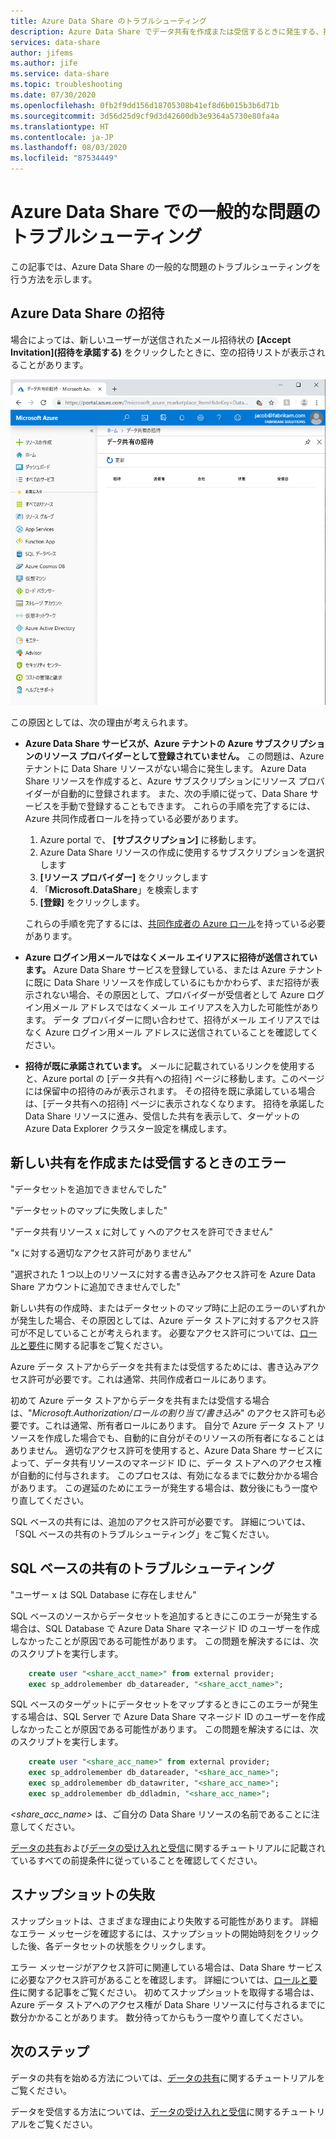 ```yaml
---
title: Azure Data Share のトラブルシューティング
description: Azure Data Share でデータ共有を作成または受信するときに発生する、招待の問題やエラーを解決する方法について説明します。
services: data-share
author: jifems
ms.author: jife
ms.service: data-share
ms.topic: troubleshooting
ms.date: 07/30/2020
ms.openlocfilehash: 0fb2f9dd156d18705308b41ef8d6b015b3b6d71b
ms.sourcegitcommit: 3d56d25d9cf9d3d42600db3e9364a5730e80fa4a
ms.translationtype: HT
ms.contentlocale: ja-JP
ms.lasthandoff: 08/03/2020
ms.locfileid: "87534449"
---
```

# <a name="troubleshoot-common-issues-in-azure-data-share"></a>Azure Data Share での一般的な問題のトラブルシューティング 

この記事では、Azure Data Share の一般的な問題のトラブルシューティングを行う方法を示します。 

## <a name="azure-data-share-invitations"></a>Azure Data Share の招待 

場合によっては、新しいユーザーが送信されたメール招待状の **[Accept Invitation]\(招待を承諾する\)** をクリックしたときに、空の招待リストが表示されることがあります。 

![招待なし](media/no-invites.png)

この原因としては、次の理由が考えられます。

* **Azure Data Share サービスが、Azure テナントの Azure サブスクリプションのリソース プロバイダーとして登録されていません。** この問題は、Azure テナントに Data Share リソースがない場合に発生します。 Azure Data Share リソースを作成すると、Azure サブスクリプションにリソース プロバイダーが自動的に登録されます。 また、次の手順に従って、Data Share サービスを手動で登録することもできます。 これらの手順を完了するには、Azure 共同作成者ロールを持っている必要があります。

    1. Azure portal で、 **[サブスクリプション]** に移動します。
    1. Azure Data Share リソースの作成に使用するサブスクリプションを選択します
    1. **[リソース プロバイダー]** をクリックします
    1. 「**Microsoft.DataShare**」を検索します
    1. **[登録]** をクリックします。 

    これらの手順を完了するには、[共同作成者の Azure ロール](https://docs.microsoft.com/azure/role-based-access-control/built-in-roles#contributor)を持っている必要があります。 

* **Azure ログイン用メールではなくメール エイリアスに招待が送信されています。** Azure Data Share サービスを登録している、または Azure テナントに既に Data Share リソースを作成しているにもかかわらず、まだ招待が表示されない場合、その原因として、プロバイダーが受信者として Azure ログイン用メール アドレスではなくメール エイリアスを入力した可能性があります。 データ プロバイダーに問い合わせて、招待がメール エイリアスではなく Azure ログイン用メール アドレスに送信されていることを確認してください。

* **招待が既に承諾されています。** メールに記載されているリンクを使用すると、Azure portal の [データ共有への招待] ページに移動します。このページには保留中の招待のみが表示されます。 その招待を既に承諾している場合は、[データ共有への招待] ページに表示されなくなります。 招待を承諾した Data Share リソースに進み、受信した共有を表示して、ターゲットの Azure Data Explorer クラスター設定を構成します。

## <a name="error-when-creating-or-receiving-a-new-share"></a>新しい共有を作成または受信するときのエラー

"データセットを追加できませんでした"

"データセットのマップに失敗しました"

"データ共有リソース x に対して y へのアクセスを許可できません"

"x に対する適切なアクセス許可がありません"

"選択された 1 つ以上のリソースに対する書き込みアクセス許可を Azure Data Share アカウントに追加できませんでした"

新しい共有の作成時、またはデータセットのマップ時に上記のエラーのいずれかが発生した場合、その原因としては、Azure データ ストアに対するアクセス許可が不足していることが考えられます。 必要なアクセス許可については、[ロールと要件](concepts-roles-permissions.md)に関する記事をご覧ください。 

Azure データ ストアからデータを共有または受信するためには、書き込みアクセス許可が必要です。これは通常、共同作成者ロールにあります。 

初めて Azure データ ストアからデータを共有または受信する場合は、"*Microsoft.Authorization/ロールの割り当て/書き込み*" のアクセス許可も必要です。これは通常、所有者ロールにあります。 自分で Azure データ ストア リソースを作成した場合でも、自動的に自分がそのリソースの所有者になることはありません。 適切なアクセス許可を使用すると、Azure Data Share サービスによって、データ共有リソースのマネージド ID に、データ ストアへのアクセス権が自動的に付与されます。 このプロセスは、有効になるまでに数分かかる場合があります。 この遅延のためにエラーが発生する場合は、数分後にもう一度やり直してください。

SQL ベースの共有には、追加のアクセス許可が必要です。 詳細については、「SQL ベースの共有のトラブルシューティング」をご覧ください。

## <a name="troubleshooting-sql-based-sharing"></a>SQL ベースの共有のトラブルシューティング

"ユーザー x は SQL Database に存在しません"

SQL ベースのソースからデータセットを追加するときにこのエラーが発生する場合は、SQL Database で Azure Data Share マネージド ID のユーザーを作成しなかったことが原因である可能性があります。  この問題を解決するには、次のスクリプトを実行します。

```sql
    create user "<share_acct_name>" from external provider; 
    exec sp_addrolemember db_datareader, "<share_acct_name>";
```      
SQL ベースのターゲットにデータセットをマップするときにこのエラーが発生する場合は、SQL Server で Azure Data Share マネージド ID のユーザーを作成しなかったことが原因である可能性があります。  この問題を解決するには、次のスクリプトを実行します。

```sql
    create user "<share_acc_name>" from external provider; 
    exec sp_addrolemember db_datareader, "<share_acc_name>"; 
    exec sp_addrolemember db_datawriter, "<share_acc_name>"; 
    exec sp_addrolemember db_ddladmin, "<share_acc_name>";
```
*<share_acc_name>* は、ご自分の Data Share リソースの名前であることに注意してください。      

[データの共有](share-your-data.md)および[データの受け入れと受信](subscribe-to-data-share.md)に関するチュートリアルに記載されているすべての前提条件に従っていることを確認してください。

## <a name="snapshot-failed"></a>スナップショットの失敗
スナップショットは、さまざまな理由により失敗する可能性があります。 詳細なエラー メッセージを確認するには、スナップショットの開始時刻をクリックした後、各データセットの状態をクリックします。 

エラー メッセージがアクセス許可に関連している場合は、Data Share サービスに必要なアクセス許可があることを確認します。 詳細については、[ロールと要件](concepts-roles-permissions.md)に関する記事をご覧ください。 初めてスナップショットを取得する場合は、Azure データ ストアへのアクセス権が Data Share リソースに付与されるまでに数分かかることがあります。 数分待ってからもう一度やり直してください。

## <a name="next-steps"></a>次のステップ

データの共有を始める方法については、[データの共有](share-your-data.md)に関するチュートリアルをご覧ください。 

データを受信する方法については、[データの受け入れと受信](subscribe-to-data-share.md)に関するチュートリアルをご覧ください。

